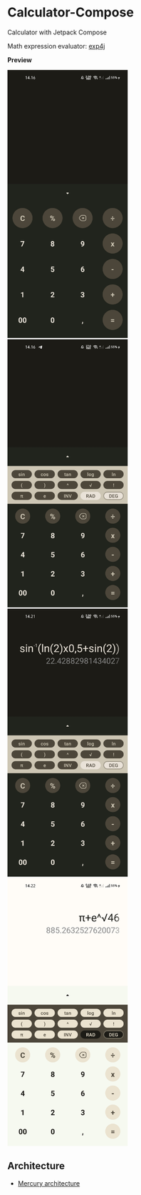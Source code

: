 # Calculator-Compose

Calculator with Jetpack Compose

Math expression evaluator: [exp4j](https://www.objecthunter.net/exp4j/)

**Preview**

<p float="left">
  <img src="https://github.com/kafri8889/Calculator-Compose/blob/master/img/img_1.jpg" height="600" width="270" >
  <img src="https://github.com/kafri8889/Calculator-Compose/blob/master/img/img_2.jpg" height="600" width="270" >
  <img src="https://github.com/kafri8889/Calculator-Compose/blob/master/img/img_3.jpg" height="600" width="270" >
  <img src="https://github.com/kafri8889/Calculator-Compose/blob/master/img/img_4.jpg" height="600" width="270" >
</p>

## Architecture
* [Mercury architecture](https://github.com/wisnukurniawan/Compose-ToDo/blob/main/doc/architecture.md)
